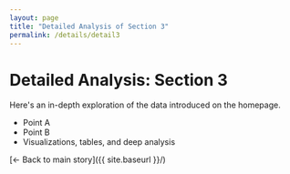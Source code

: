 ```yaml
---
layout: page
title: "Detailed Analysis of Section 3"
permalink: /details/detail3
---
```


# Detailed Analysis: Section 3

Here's an in-depth exploration of the data introduced on the homepage.

- Point A
- Point B
- Visualizations, tables, and deep analysis

[← Back to main story]({{ site.baseurl }}/)
